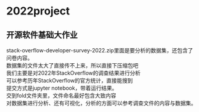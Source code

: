 # 2022project
## 开源软件基础大作业
stack-overflow-developer-survey-2022.zip里面是要分析的数据集，还包含了问卷内容。\
数据集的文件太大了直接传不上来，所以直接下压缩包吧\
我们主要是对2022年StackOverflow的调查结果进行分析\
可以参考历年StackOverflow的官方统计，直接能搜到\
提交方式是jupyter notebook，带着运行结果。\
交到fold文件夹里，文件命名最好包含大致内容\
对数据集进行分析、还有可视化，分析的方面可以参考调查文件的内容与数据集。

